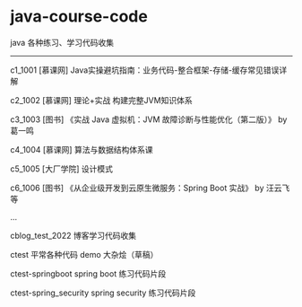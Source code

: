 # java-course-code
java 各种练习、学习代码收集

----


c1_1001     [慕课网] Java实操避坑指南：业务代码-整合框架-存储-缓存常见错误详解

c2_1002     [慕课网] 理论+实战 构建完整JVM知识体系

c3_1003     [图书] 《实战 Java 虚拟机：JVM 故障诊断与性能优化（第二版）》 by 葛一鸣

c4_1004     [慕课网] 算法与数据结构体系课

c5_1005     [大厂学院] 设计模式

c6_1006     [图书] 《从企业级开发到云原生微服务：Spring Boot 实战》  by 汪云飞 等

...

cblog_test_2022 博客学习代码收集

ctest   平常各种代码 demo 大杂烩（草稿）

ctest-springboot spring boot 练习代码片段

ctest-spring_security spring security 练习代码片段



